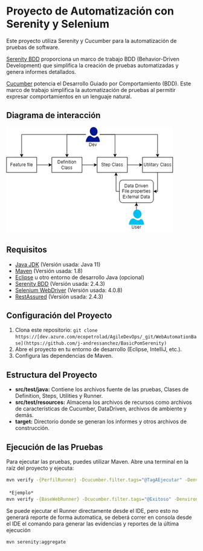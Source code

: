 # Proyecto de Automatización con Serenity y Selenium


Este proyecto utiliza Serenity y Cucumber para la automatización de pruebas de software.

[Serenity BDD](https://serenity-bdd.github.io) proporciona un marco de trabajo BDD (Behavior-Driven Development) que simplifica la creación de pruebas automatizadas y genera informes detallados.

[Cucumber](https://cucumber.io) potencia el Desarrollo Guiado por Comportamiento (BDD). Este marco de trabajo simplifica la automatización de pruebas al permitir expresar comportamientos en un lenguaje natural.

## Diagrama de interacción

![Diagrama de Interacción](Images/AutomationBaseDiagram.png)

## Requisitos

- [Java JDK](https://www.oracle.com/java/technologies/javase-downloads.html) (Versión usada: Java 11)
- [Maven](https://maven.apache.org/download.cgi) (Versión usada: 1.8)
- [Eclipse](https://www.eclipse.org/downloads/) u otro entorno de desarrollo Java (opcional)
- [Serenity BDD](https://serenity-bdd.github.io) (Versión usada: 2.4.3)
- [Selenium WebDriver](https://www.selenium.dev/documentation/webdriver/) (Versión usada: 4.0.8)
- [RestAssured](https://serenity-bdd.github.io/docs/tutorials/rest) (Versión usada: 2.4.3)

## Configuración del Proyecto

1. Clona este repositorio: `git clone https://[dev.azure.com/ecopetrolad/AgileDevOps/_git/WebAutomationBase](https://github.com/j-andressanchez/BasicPomSerenity)`
2. Abre el proyecto en tu entorno de desarrollo (Eclipse, IntelliJ, etc.).
3. Configura las dependencias de Maven.

## Estructura del Proyecto

- **src/test/java:** Contiene los archivos fuente de las pruebas, Clases de Definition, Steps, Utilities y Runner.
- **src/test/resources:** Almacena los archivos de recursos como archivos de características de Cucumber, DataDriven, archivos de ambiente y demás.
- **target:** Directorio donde se generan los informes y otros archivos de construcción.

## Ejecución de las Pruebas

Para ejecutar las pruebas, puedes utilizar Maven. Abre una terminal en la raíz del proyecto y ejecuta:

```bash
mvn verify -{PerfilRunner} -Dcucumber.filter.tags="@TagAEjecutar" -Denvironment="Ambiente"

 *Ejemplo*
mvn verify -{BaseWebRunner} -Dcucumber.filter.tags="@Exitoso" -Denvironment="QA"
```

Se puede ejecutar el Runner directamente desde el IDE, pero esto no generará reporte de forma automatica, se deberá correr en consola desde el IDE el comando para generar las evidencias y reportes de la última ejecución

```bash
mvn serenity:aggregate
```
